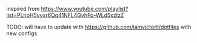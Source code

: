 inspired from https://www.youtube.com/playlist?list=PLhoH5vyxr6Qq41NFL4GvhFp-WLd5xzIzZ

TODO: will have to update with https://github.com/iamvictorli/dotfiles with new configs
